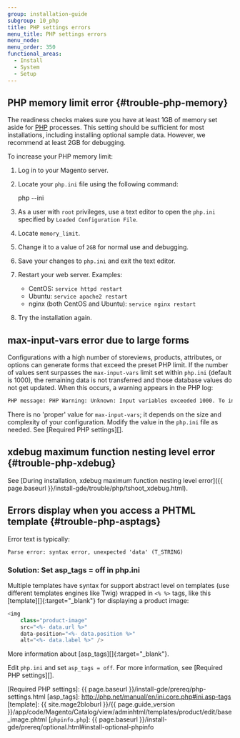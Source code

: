 ```yaml
---
group: installation-guide
subgroup: 10_php
title: PHP settings errors
menu_title: PHP settings errors
menu_node:
menu_order: 350
functional_areas:
  - Install
  - System
  - Setup
---
```


## PHP memory limit error {#trouble-php-memory}

The readiness checks makes sure you have at least 1GB of memory set aside for [PHP](https://glossary.magento.com/php) processes. This setting should be sufficient for most installations, including installing optional sample data. However, we recommend at least 2GB for debugging.

To increase your PHP memory limit:

1. Log in to your Magento server.
1. Locate your `php.ini` file using the following command:

    php --ini
1. As a user with `root` privileges, use a text editor to open the `php.ini` specified by `Loaded Configuration File`.
1. Locate `memory_limit`.
1. Change it to a value of `2GB` for normal use and debugging.
1. Save your changes to `php.ini` and exit the text editor.
1. Restart your web server.
   Examples:

   * CentOS: `service httpd restart`
   * Ubuntu: `service apache2 restart`
   * nginx (both CentOS and Ubuntu): `service nginx restart`

1. Try the installation again.

## max-input-vars error due to large forms

Configurations with a high number of storeviews, products, attributes, or options can generate forms that exceed the preset PHP limit.
If the number of values sent surpasses the `max-input-vars` limit set within `php.ini` (default is 1000), the remaining data is not transferred and those database values do not get updated.
When this occurs, a warning appears in the PHP log:

```bash
PHP message: PHP Warning: Unknown: Input variables exceeded 1000. To increase the limit change max_input_vars in php.ini.
```

 There is no 'proper' value for `max-input-vars`; it depends on the size and complexity of your configuration. Modify the value in the `php.ini` file as needed. See [Required PHP settings][].

## xdebug maximum function nesting level error {#trouble-php-xdebug}

See [During installation, xdebug maximum function nesting level error]({{ page.baseurl }}/install-gde/trouble/php/tshoot_xdebug.html).

## Errors display when you access a PHTML template {#trouble-php-asptags}

Error text is typically:

    Parse error: syntax error, unexpected 'data' (T_STRING)

### Solution: Set asp_tags = off in php.ini

Multiple templates have syntax for support abstract level on templates (use different templates engines like Twig) wrapped in `<% %>` tags, like this [template][]{:target="_blank"} for displaying a product image:

```php
<img
    class="product-image"
    src="<%- data.url %>"
    data-position="<%- data.position %>"
    alt="<%- data.label %>" />
```

More information about [asp_tags][]{:target="_blank"}.

Edit `php.ini` and set `asp_tags = off`. For more information, see [Required PHP settings][].

<!-- Link Reference -->

[Required PHP settings]: {{ page.baseurl }}/install-gde/prereq/php-settings.html
[asp_tags]: http://php.net/manual/en/ini.core.php#ini.asp-tags
[template]: {{ site.mage2bloburl }}/{{ page.guide_version }}/app/code/Magento/Catalog/view/adminhtml/templates/product/edit/base_image.phtml
[`phpinfo.php`]: {{ page.baseurl }}/install-gde/prereq/optional.html#install-optional-phpinfo
